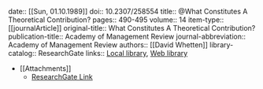 date:: [[Sun, 01.10.1989]]
doi:: 10.2307/258554
title:: @What Constitutes A Theoretical Contribution?
pages:: 490-495
volume:: 14
item-type:: [[journalArticle]]
original-title:: What Constitutes A Theoretical Contribution?
publication-title:: Academy of Management Review
journal-abbreviation:: Academy of Management Review
authors:: [[David Whetten]]
library-catalog:: ResearchGate
links:: [Local library](zotero://select/library/items/LZW2FXD6), [Web library](https://www.zotero.org/users/6520516/items/LZW2FXD6)

- [[Attachments]]
	- [ResearchGate Link](https://www.researchgate.net/publication/234022029_What_Constitutes_A_Theoretical_Contribution)